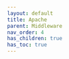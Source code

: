 ```yaml
---
layout: default
title: Apache
parent: Middleware
nav_order: 4
has_children: true
has_toc: true
---
```


